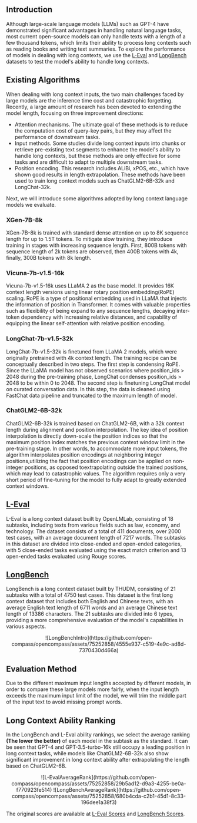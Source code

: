 ## Introduction

Although large-scale language models (LLMs) such as GPT-4 have demonstrated significant advantages in handling natural language tasks, most current open-source models can only handle texts with a length of a few thousand tokens, which limits their ability to process long contexts such as reading books and writing text summaries. To explore the performance of models in dealing with long contexts, we use the [L-Eval](https://github.com/OpenLMLab/LEval) and [LongBench](https://github.com/THUDM/LongBench) datasets to test the model's ability to handle long contexts.

## Existing Algorithms

When dealing with long context inputs, the two main challenges faced by large models are the inference time cost and catastrophic forgetting. Recently, a large amount of research has been devoted to extending the model length, focusing on three improvement directions:

- Attention mechanisms. The ultimate goal of these methods is to reduce the computation cost of query-key pairs, but they may affect the performance of downstream tasks.
- Input methods. Some studies divide long context inputs into chunks or retrieve pre-existing text segments to enhance the model's ability to handle long contexts, but these methods are only effective for some tasks and are difficult to adapt to multiple downstream tasks.
- Position encoding. This research includes ALiBi, xPOS, etc., which have shown good results in length extrapolation. These methods have been used to train long context models such as ChatGLM2-6B-32k and LongChat-32k.

Next, we will introduce some algorithms adopted by long context language models we evaluate.

### XGen-7B-8k

XGen-7B-8k is trained with standard dense attention on up to 8K sequence length for up to 1.5T tokens. To mitigate slow training, they introduce training in stages with increasing sequence length. First, 800B tokens with sequence length of 2k tokens are observed, then 400B tokens with 4k, finally, 300B tokens with 8k length.

### Vicuna-7b-v1.5-16k

Vicuna-7b-v1.5-16k uses LLaMA 2 as the base model. It provides 16K context length versions using linear rotary position embedding(RoPE) scaling. RoPE is a type of positional embedding used in LLaMA that injects the information of position in Transformer. It comes with valuable properties such as flexibility of being expand  to any sequence lengths, decaying inter-token dependency with increasing relative distances, and capability of equipping the linear self-attention with relative position encoding.

### LongChat-7b-v1.5-32k

LongChat-7b-v1.5-32k is finetuned from LLaMA 2 models, which were originally pretrained with 4k context length. The training recipe can be conceptually described in two steps. The first step is condensing RoPE. Since the LLaMA model has not observed scenarios where position_ids > 2048 during the pre-training phase, LongChat condenses position_ids > 2048 to be within 0 to 2048. The second step is finetuning LongChat model on curated conversation data. In this step, the data is cleaned using FastChat data pipeline and truncated to the maximum length of model.

### ChatGLM2-6B-32k

ChatGLM2-6B-32k is trained based on ChatGLM2-6B, with a 32k context length during alignment and position interpolation. The key idea of position interpolation is directly down-scale the position indices so that the maximum position index matches the previous context window limit in the pre-training stage. In other words, to accommodate more input tokens, the algorithm interpolates position encodings at neighboring integer positions,utilizing the fact that position encodings can be applied on non-integer positions,  as opposed toextrapolating outside the trained positions, which may lead to catastrophic values. The algorithm requires only a very short period of fine-tuning for the model to fully adapt to greatly extended context windows.

## [L-Eval](https://github.com/OpenLMLab/LEval)

L-Eval is a long context dataset built by OpenLMLab, consisting of 18 subtasks, including texts from various fields such as law, economy, and technology. The dataset consists of a total of 411 documents, over 2000 test cases, with an average document length of 7217 words. The subtasks in this dataset are divided into close-ended and open-ended categories, with 5 close-ended tasks evaluated using the exact match criterion and 13 open-ended tasks evaluated using Rouge scores.

## [LongBench](https://github.com/THUDM/LongBench)

LongBench is a long context dataset built by THUDM, consisting of 21 subtasks with a total of 4750 test cases. This dataset is the first long context dataset that includes both English and Chinese texts, with an average English text length of 6711 words and an average Chinese text length of 13386 characters. The 21 subtasks are divided into 6 types, providing a more comprehensive evaluation of the model's capabilities in various aspects.

<div align="center">
![LongBenchIntro](https://github.com/open-compass/opencompass/assets/75252858/4555e937-c519-4e9c-ad8d-7370430d466a)
</div>

## Evaluation Method

Due to the different maximum input lengths accepted by different models, in order to compare these large models more fairly, when the input length exceeds the maximum input limit of the model, we will trim the middle part of the input text to avoid missing prompt words.

## Long Context Ability Ranking

In the LongBench and L-Eval ability rankings, we select the average ranking **(The lower the better)** of each model in the subtask as the standard. It can be seen that GPT-4 and GPT-3.5-turbo-16k still occupy a leading position in long context tasks, while models like ChatGLM2-6B-32k also show significant improvement in long context ability after extrapolating the length based on ChatGLM2-6B.

<div align="center">
![L-EvalAverageRank](https://github.com/open-compass/opencompass/assets/75252858/29b5ad12-d9a3-4255-be0a-f770923fe514)
![LongBenchAverageRank](https://github.com/open-compass/opencompass/assets/75252858/680b4cda-c2b1-45d1-8c33-196dee1a38f3)
</div>

The original scores are available at [L-Eval Scores](https://github.com/open-compass/opencompass/docs/en/advanced_guides/result_leval.md) and [LongBench Scores](https://github.com/open-compass/opencompass/docs/en/advanced_guides/result_longbench.md).
